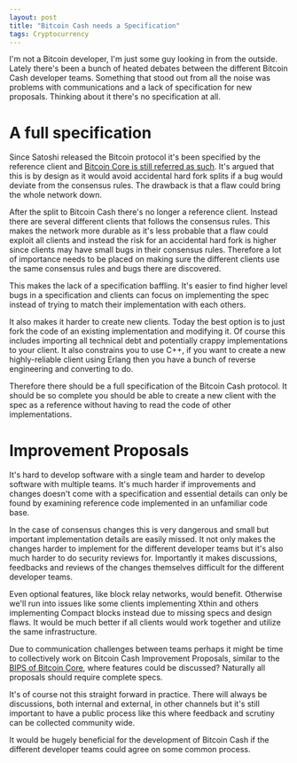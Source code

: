 ```yaml
---
layout: post
title: "Bitcoin Cash needs a Specification"
tags: Cryptocurrency
---
```


I'm not a Bitcoin developer, I'm just some guy looking in from the outside. Lately there's been a bunch of heated debates between the different Bitcoin Cash developer teams. Something that stood out from all the noise was problems with communications and a lack of specification for new proposals. Thinking about it there's no specification at all.

# A full specification

Since Satoshi released the Bitcoin protocol it's been specified by the reference client and [Bitcoin Core is still referred as such](https://en.bitcoin.it/wiki/Protocol_documentation). It's argued that this is by design as it would avoid accidental hard fork splits if a bug would deviate from the consensus rules. The drawback is that a flaw could bring the whole network down.

After the split to Bitcoin Cash there's no longer a reference client. Instead there are several different clients that follows the consensus rules. This makes the network more durable as it's less probable that a flaw could exploit all clients and instead the risk for an accidental hard fork is higher since clients may have small bugs in their consensus rules. Therefore a lot of importance needs to be placed on making sure the different clients use the same consensus rules and bugs there are discovered.

This makes the lack of a specification baffling. It's easier to find higher level bugs in a specification and clients can focus on implementing the spec instead of trying to match their implementation with each others.

It also makes it harder to create new clients. Today the best option is to just fork the code of an existing implementation and modifying it. Of course this includes importing all technical debt and potentially crappy implementations to your client. It also constrains you to use C++, if you want to create a new highly-reliable client using Erlang then you have a bunch of reverse engineering and converting to do.

Therefore there should be a full specification of the Bitcoin Cash protocol. It should be so complete you should be able to create a new client with the spec as a reference without having to read the code of other implementations.


# Improvement Proposals

It's hard to develop software with a single team and harder to develop software with multiple teams. It's much harder if improvements and changes doesn't come with a specification and essential details can only be found by examining reference code implemented in an unfamiliar code base.

In the case of consensus changes this is very dangerous and small but important implementation details are easily missed. It not only makes the changes harder to implement for the different developer teams but it's also much harder to do security reviews for.  Importantly it makes discussions, feedbacks and reviews of the changes themselves difficult for the different developer teams.

Even optional features, like block relay networks, would benefit. Otherwise we'll run into issues like some clients implementing Xthin and others implementing Compact blocks instead due to missing specs and design flaws. It would be much better if all clients would work together and utilize the same infrastructure.

Due to communication challenges between teams perhaps it might be time to collectively work on Bitcoin Cash Improvement Proposals, similar to the [BIPS of Bitcoin Core](https://github.com/bitcoin/bips), where features could be discussed? Naturally all proposals should require complete specs.

It's of course not this straight forward in practice. There will always be discussions, both internal and external, in other channels but it's still important to have a public process like this where feedback and scrutiny can be collected community wide.

It would be hugely beneficial for the development of Bitcoin Cash if the different developer teams could agree on some common process.

